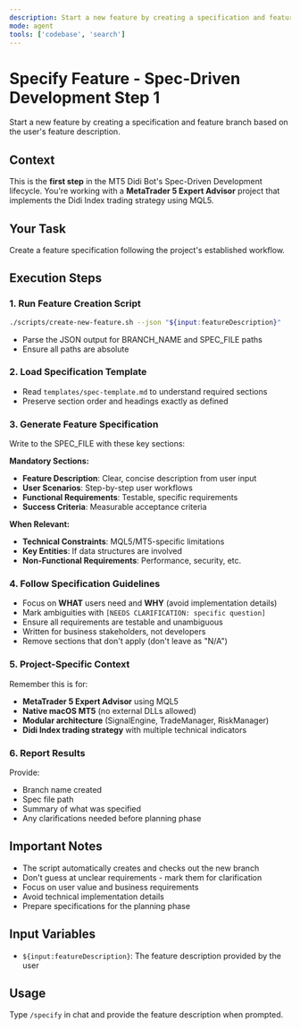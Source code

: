 ```yaml
---
description: Start a new feature by creating a specification and feature branch. This is the first step in the Spec-Driven Development lifecycle.
mode: agent
tools: ['codebase', 'search']
---
```


# Specify Feature - Spec-Driven Development Step 1

Start a new feature by creating a specification and feature branch based on the user's feature description.

## Context
This is the **first step** in the MT5 Didi Bot's Spec-Driven Development lifecycle. You're working with a **MetaTrader 5 Expert Advisor** project that implements the Didi Index trading strategy using MQL5.

## Your Task
Create a feature specification following the project's established workflow.

## Execution Steps

### 1. Run Feature Creation Script
```bash
./scripts/create-new-feature.sh --json "${input:featureDescription}"
```
- Parse the JSON output for BRANCH_NAME and SPEC_FILE paths
- Ensure all paths are absolute

### 2. Load Specification Template
- Read `templates/spec-template.md` to understand required sections
- Preserve section order and headings exactly as defined

### 3. Generate Feature Specification
Write to the SPEC_FILE with these key sections:

**Mandatory Sections:**
- **Feature Description**: Clear, concise description from user input
- **User Scenarios**: Step-by-step user workflows
- **Functional Requirements**: Testable, specific requirements
- **Success Criteria**: Measurable acceptance criteria

**When Relevant:**
- **Technical Constraints**: MQL5/MT5-specific limitations
- **Key Entities**: If data structures are involved
- **Non-Functional Requirements**: Performance, security, etc.

### 4. Follow Specification Guidelines
- Focus on **WHAT** users need and **WHY** (avoid implementation details)
- Mark ambiguities with `[NEEDS CLARIFICATION: specific question]`
- Ensure all requirements are testable and unambiguous
- Written for business stakeholders, not developers
- Remove sections that don't apply (don't leave as "N/A")

### 5. Project-Specific Context
Remember this is for:
- **MetaTrader 5 Expert Advisor** using MQL5
- **Native macOS MT5** (no external DLLs allowed)
- **Modular architecture** (SignalEngine, TradeManager, RiskManager)
- **Didi Index trading strategy** with multiple technical indicators

### 6. Report Results
Provide:
- Branch name created
- Spec file path
- Summary of what was specified
- Any clarifications needed before planning phase

## Important Notes
- The script automatically creates and checks out the new branch
- Don't guess at unclear requirements - mark them for clarification
- Focus on user value and business requirements
- Avoid technical implementation details
- Prepare specifications for the planning phase

## Input Variables
- `${input:featureDescription}`: The feature description provided by the user

## Usage
Type `/specify` in chat and provide the feature description when prompted.
